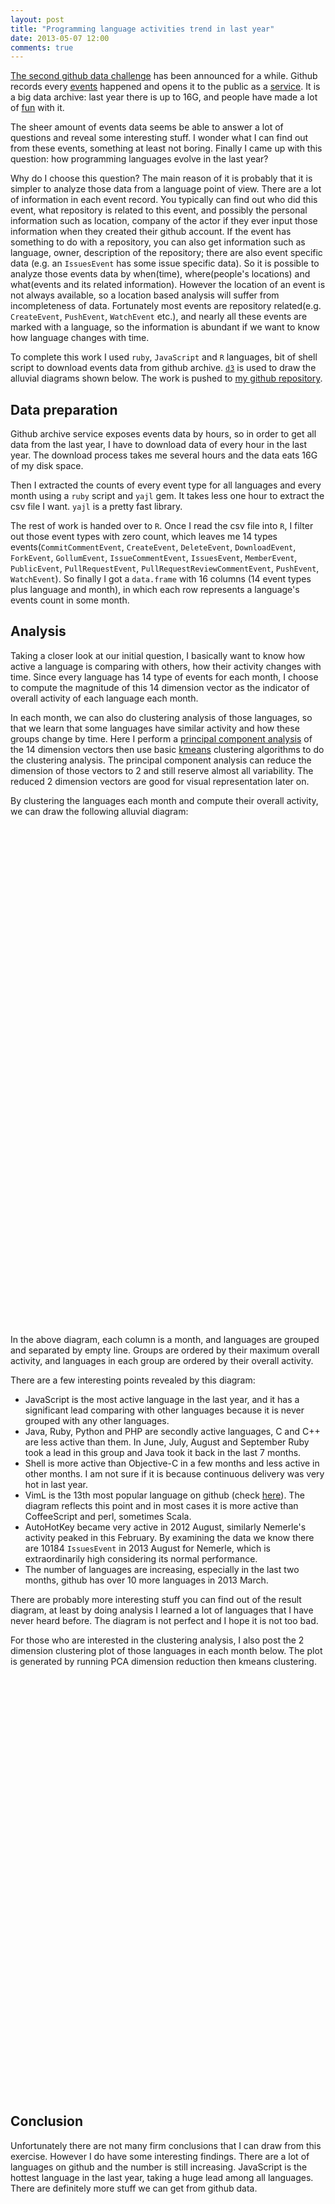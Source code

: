 ```yaml
---
layout: post
title: "Programming language activities trend in last year"
date: 2013-05-07 12:00
comments: true
---
```


[The second github data challenge](https://github.com/blog/1450-the-github-data-challenge-ii)
has been announced for a while. Github records every
[events](http://developer.github.com/v3/activity/events/types/)
happened and opens it to the public as a
[service](http://www.githubarchive.org/). It is a big data archive:
last year there is up to 16G, and people have made a lot of
[fun](https://github.com/blog/1118-the-github-data-challenge) with it.

The sheer amount of events data seems be able to answer a lot of
questions and reveal some interesting stuff. I wonder what I can find
out from these events, something at least not boring. Finally I came
up with this question: how programming languages evolve in the last
year?

Why do I choose this question? The main reason of it is probably that
it is simpler to analyze those data from a language point of
view. There are a lot of information in each event record. You
typically can find out who did this event, what repository is related
to this event, and possibly the personal information such as location,
company of the actor if they ever input those information when they
created their github account. If the event has something to do with a
repository, you can also get information such as language, owner,
description of the repository; there are also event specific data
(e.g. an `IssuesEvent` has some issue specific data). So it is
possible to analyze those events data by when(time), where(people's
locations) and what(events and its related information). However the
location of an event is not always available, so a location based
analysis will suffer from incompleteness of data. Fortunately most
events are repository related(e.g. `CreateEvent`, `PushEvent`,
`WatchEvent` etc.), and nearly all these events are marked with a
language, so the information is abundant if we want to know how
language changes with time.

To complete this work I used `ruby`, `JavaScript` and `R` languages,
bit of shell script to download events data from github
archive. [`d3`](http://d3js.org) is used to draw the alluvial diagrams
shown below. The work is pushed to
[my github repository](https://github.com/exceedhl/github.data.challenge).

## Data preparation

Github archive service exposes events data by hours, so in order to
get all data from the last year, I have to download data of every hour
in the last year. The download process takes me several hours and the
data eats 16G of my disk space.

Then I extracted the counts of every event type for all languages and
every month using a `ruby` script and `yajl` gem. It takes less one
hour to extract the csv file I want. `yajl` is a pretty fast library.

The rest of work is handed over to `R`. Once I read the csv file into
`R`, I filter out those event types with zero count, which leaves me
14 types events(`CommitCommentEvent`, `CreateEvent`, `DeleteEvent`,
`DownloadEvent`, `ForkEvent`, `GollumEvent`, `IssueCommentEvent`, `IssuesEvent`,
`MemberEvent`, `PublicEvent`, `PullRequestEvent`,
`PullRequestReviewCommentEvent`, `PushEvent`, `WatchEvent`). So finally I
got a `data.frame` with 16 columns (14 event types plus language and
month), in which each row represents a language's events count in some
month.

## Analysis

Taking a closer look at our initial question, I basically want to know
how active a language is comparing with others, how their activity
changes with time. Since every language has 14 type of events for each
month, I choose to compute the magnitude of this 14 dimension vector
as the indicator of overall activity of each language each month.

In each month, we can also do clustering analysis of those languages,
so that we learn that some languages have similar activity and how
these groups change by time. Here I perform a
[principal component analysis](https://en.wikipedia.org/wiki/Principal_component_analysis)
of the 14 dimension vectors then use basic
[kmeans](http://en.wikipedia.org/wiki/K-means_clustering) clustering
algorithms to do the clustering analysis. The principal component
analysis can reduce the dimension of those vectors to 2 and still
reserve almost all variability. The reduced 2 dimension vectors are
good for visual representation later on.

By clustering the languages each month and compute their overall
activity, we can draw the following alluvial diagram:

<div id="alluvial" class="wholeline"></div>
<div style="height: 800px; visibility: hidden"></div>

<script type="text/javascript" src="/javascripts/d3.v3.min.js"></script>
<script type="text/javascript" src="/javascripts/alluvial.js"></script>

In the above diagram, each column is a month, and languages are
grouped and separated by empty line. Groups are ordered by their
maximum overall activity, and languages in each group are ordered by
their overall activity.

There are a few interesting points revealed by this diagram:

* JavaScript is the most active language in the last year, and it has
  a significant lead comparing with other languages because it is
  never grouped with any other languages.
* Java, Ruby, Python and PHP are secondly active languages, C and C++
  are less active than them. In June, July, August and September Ruby
  took a lead in this group and Java took it back in the last 7 months.
* Shell is more active than Objective-C in a few months and less
  active in other months. I am not sure if it is because continuous
  delivery was very hot in last year.
* VimL is the 13th most popular language on github (check
  [here](https://github.com/languages/VimL)). The diagram reflects
  this point and in most cases it is more active than CoffeeScript and
  perl, sometimes Scala.
* AutoHotKey became very active in 2012 August, similarly Nemerle's
  activity peaked in this February. By examining the data we know
  there are 10184 `IssuesEvent` in 2013 August for Nemerle, which is
  extraordinarily high considering its normal performance.
* The number of languages are increasing, especially in the last two
  months, github has over 10 more languages in 2013 March.
  
There are probably more interesting stuff you can find out of the
result diagram, at least by doing analysis I learned a lot of
languages that I have never heard before. The diagram is not perfect
and I hope it is not too bad.

For those who are interested in the clustering analysis, I also post
the 2 dimension clustering plot of those languages in each month
below. The plot is generated by running PCA dimension reduction then
kmeans clustering.

<div class="wholeline"><object data="/images/cluster.svg" type="image/svg+xml"></object></div>
<div style="height:672px;visibility:hidden"></div>

## Conclusion

Unfortunately there are not many firm conclusions that I can draw from
this exercise. However I do have some interesting findings. There are a
lot of languages on github and the number is still
increasing. JavaScript is the hottest language in the last year,
taking a huge lead among all languages. There are definitely more
stuff we can get from github data.
